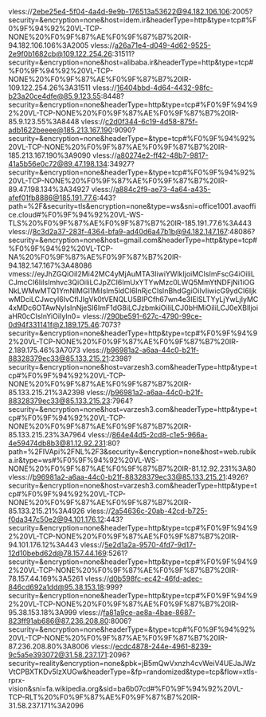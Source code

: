 vless://2ebe25e4-5f04-4a4d-9e9b-176513a53622@94.182.106.106:2005?security=&encryption=none&host=idem.ir&headerType=http&type=tcp#%F0%9F%94%92%20VL-TCP-NONE%20%F0%9F%87%AE%F0%9F%87%B7%20IR-94.182.106.106%3A2005
vless://a26a71e4-d049-4d62-9525-2e9f0b1682cb@109.122.254.26:31511?security=&encryption=none&host=alibaba.ir&headerType=http&type=tcp#%F0%9F%94%92%20VL-TCP-NONE%20%F0%9F%87%AE%F0%9F%87%B7%20IR-109.122.254.26%3A31511
vless://16404bbd-4d64-4432-98fc-b23a20ce4dfe@85.9.123.55:8448?security=&encryption=none&headerType=http&type=tcp#%F0%9F%94%92%20VL-TCP-NONE%20%F0%9F%87%AE%F0%9F%87%B7%20IR-85.9.123.55%3A8448
vless://c2d0f344-6c19-4d58-875f-adb1622beeee@185.213.167.190:9090?security=&encryption=none&headerType=&type=tcp#%F0%9F%94%92%20VL-TCP-NONE%20%F0%9F%87%AE%F0%9F%87%B7%20IR-185.213.167.190%3A9090
vless://a80274e2-ff42-48b7-9817-41a5b56e0c72@89.47.198.134:34927?security=&encryption=none&headerType=&type=tcp#%F0%9F%94%92%20VL-TCP-NONE%20%F0%9F%87%AE%F0%9F%87%B7%20IR-89.47.198.134%3A34927
vless://a884c2f9-ae73-4a64-a435-afef01fb8886@185.191.77.6:443?path=%2F&security=tls&encryption=none&type=ws&sni=office1001.avaoffice.cloud#%F0%9F%94%92%20VL-WS-TLS%20%F0%9F%87%AE%F0%9F%87%B7%20IR-185.191.77.6%3A443
vless://8c3d2a37-283f-4364-bfa9-ad40d6a47b1b@94.182.147.167:48086?security=&encryption=none&host=gmail.com&headerType=http&type=tcp#%F0%9F%94%92%20VL-TCP-NA%20%F0%9F%87%AE%F0%9F%87%B7%20IR-94.182.147.167%3A48086
vmess://eyJhZGQiOiI2Mi42MC4yMjAuMTA3IiwiYWlkIjoiMCIsImFscG4iOiIiLCJmcCI6IiIsImhvc3QiOiIiLCJpZCI6ImUxYTYwMzc0LWQ5MmYtNDFjNi1iOGNkLWMwMTQ1YmNlMGI1MiIsIm5ldCI6InRjcCIsInBhdGgiOiIvIiwicG9ydCI6IjkwMDciLCJwcyI6IvCflJIgVk0tVENQLU5BIPCfh67wn4e3IElSLTYyLjYwLjIyMC4xMDc6OTAwNyIsInNjeSI6ImF1dG8iLCJzbmkiOiIiLCJ0bHMiOiIiLCJ0eXBlIjoiaHR0cCIsInYiOiIyIn0=
vless://290be591-627c-4790-99ce-0d94f331141f@2.189.175.46:7073?security=&encryption=none&headerType=http&type=tcp#%F0%9F%94%92%20VL-TCP-NONE%20%F0%9F%87%AE%F0%9F%87%B7%20IR-2.189.175.46%3A7073
vless://b96981a2-a6aa-44c0-b21f-88328379ec33@85.133.215.21:2398?security=&encryption=none&host=varzesh3.com&headerType=http&type=tcp#%F0%9F%94%92%20VL-TCP-NONE%20%F0%9F%87%AE%F0%9F%87%B7%20IR-85.133.215.21%3A2398
vless://b96981a2-a6aa-44c0-b21f-88328379ec33@85.133.215.23:7964?security=&encryption=none&host=varzesh3.com&headerType=http&type=tcp#%F0%9F%94%92%20VL-TCP-NONE%20%F0%9F%87%AE%F0%9F%87%B7%20IR-85.133.215.23%3A7964
vless://864e44d5-2cd8-c1e5-966a-4e59474db8b3@81.12.92.231:80?path=%2FIVApi%2FNL%2F3&security=&encryption=none&host=web.rubika.ir&type=ws#%F0%9F%94%92%20VL-WS-NONE%20%F0%9F%87%AE%F0%9F%87%B7%20IR-81.12.92.231%3A80
vless://b96981a2-a6aa-44c0-b21f-88328379ec33@85.133.215.21:4926?security=&encryption=none&host=varzesh3.com&headerType=http&type=tcp#%F0%9F%94%92%20VL-TCP-NONE%20%F0%9F%87%AE%F0%9F%87%B7%20IR-85.133.215.21%3A4926
vless://2a54636c-20ab-42cd-b725-f0da347c50e2@94.101.176.12:443?security=&encryption=none&headerType=http&type=tcp#%F0%9F%94%92%20VL-TCP-NONE%20%F0%9F%87%AE%F0%9F%87%B7%20IR-94.101.176.12%3A443
vless://5e2d1a2a-9570-4fd7-9d17-12d10bebd62d@78.157.44.169:5261?security=&encryption=none&headerType=http&type=tcp#%F0%9F%94%92%20VL-TCP-NONE%20%F0%9F%87%AE%F0%9F%87%B7%20IR-78.157.44.169%3A5261
vless://d0b598fc-ec42-46fd-adec-846cd692a1dd@95.38.153.18:999?security=&encryption=none&headerType=http&type=tcp#%F0%9F%94%92%20VL-TCP-NONE%20%F0%9F%87%AE%F0%9F%87%B7%20IR-95.38.153.18%3A999
vless://fa81a9ce-ae8a-4bae-8687-823ff91ab686@87.236.208.80:8006?security=&encryption=none&headerType=&type=tcp#%F0%9F%94%92%20VL-TCP-NONE%20%F0%9F%87%AE%F0%9F%87%B7%20IR-87.236.208.80%3A8006
vless://ecdc4878-244e-4961-8239-9c5a5e393072@31.58.237.171:2096?security=reality&encryption=none&pbk=jB5mQwVxnzh4cvWeiV4UEJaJWzVtCPBXTKDv5IzXUGw&headerType=&fp=randomized&type=tcp&flow=xtls-rprx-vision&sni=fa.wikipedia.org&sid=ba6b07cd#%F0%9F%94%92%20VL-TCP-RLT%20%F0%9F%87%AE%F0%9F%87%B7%20IR-31.58.237.171%3A2096
